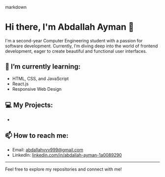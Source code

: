 markdown
# Hi there, I'm Abdallah Ayman 👋

I'm a second-year Computer Engineering student with a passion for software development. Currently, I’m diving deep into the world of frontend development, eager to create beautiful and functional user interfaces.

## 🌱 I’m currently learning:
- HTML, CSS, and JavaScript
- React.js
- Responsive Web Design

## 💻 My Projects:
- 

## 📫 How to reach me:
- Email: [abdallahvvv999@gmail.com](mailto:abdallahvvv999@gmail.com)
- LinkedIn: [linkedin.com/in/abdallah-ayman-1a0089290](www.linkedin.com/in/abdallah-ayman-1a0089290)


---

Feel free to explore my repositories and connect with me!


<!---
AbdallahAyman03/AbdallahAyman03 is a ✨ special ✨ repository because its `README.md` (this file) appears on your GitHub profile.
You can click the Preview link to take a look at your changes.
--->
